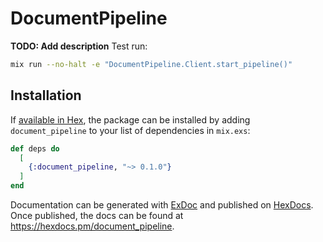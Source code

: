 # DocumentPipeline

**TODO: Add description**
Test run:
```sh
mix run --no-halt -e "DocumentPipeline.Client.start_pipeline()"
```

## Installation

If [available in Hex](https://hex.pm/docs/publish), the package can be installed
by adding `document_pipeline` to your list of dependencies in `mix.exs`:

```elixir
def deps do
  [
    {:document_pipeline, "~> 0.1.0"}
  ]
end
```

Documentation can be generated with [ExDoc](https://github.com/elixir-lang/ex_doc)
and published on [HexDocs](https://hexdocs.pm). Once published, the docs can
be found at <https://hexdocs.pm/document_pipeline>.
